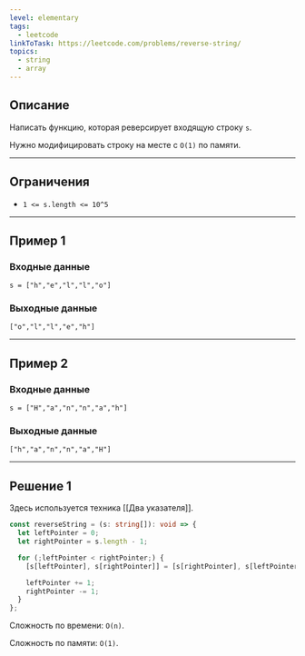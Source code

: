 ```yaml
---
level: elementary
tags:
  - leetcode
linkToTask: https://leetcode.com/problems/reverse-string/
topics:
  - string
  - array
---
```

## Описание

Написать функцию, которая реверсирует входящую строку `s`.

Нужно модифицировать строку на месте с `O(1)` по памяти.

---
## Ограничения

- `1 <= s.length <= 10^5`

---
## Пример 1

### Входные данные

```
s = ["h","e","l","l","o"]
```
### Выходные данные

```
["o","l","l","e","h"]
```

---
## Пример 2

### Входные данные

```
s = ["H","a","n","n","a","h"]
```
### Выходные данные

```
["h","a","n","n","a","H"]
```

---
## Решение 1

Здесь используется техника [[Два указателя]].

```typescript
const reverseString = (s: string[]): void => {
  let leftPointer = 0;
  let rightPointer = s.length - 1;

  for (;leftPointer < rightPointer;) {
    [s[leftPointer], s[rightPointer]] = [s[rightPointer], s[leftPointer]];

    leftPointer += 1;
    rightPointer -= 1;
  }
};
```

Сложность по времени: `O(n)`.

Сложность по памяти: `O(1)`.